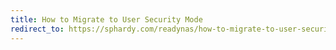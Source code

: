```yaml
---
title: How to Migrate to User Security Mode
redirect_to: https://sphardy.com/readynas/how-to-migrate-to-user-security-mode/
---
```

